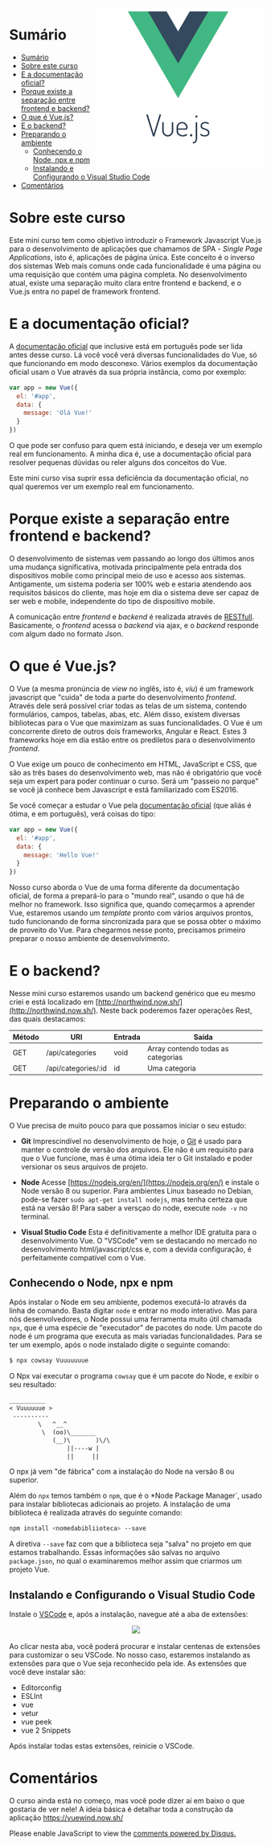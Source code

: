 
<img src="logo.png" style="float:right">


# Sumário

<!-- TOC -->

- [Sumário](#sumário)
- [Sobre este curso](#sobre-este-curso)
- [E a documentação oficial?](#e-a-documentação-oficial)
- [Porque existe a separação entre frontend e backend?](#porque-existe-a-separação-entre-frontend-e-backend)
- [O que é Vue.js?](#o-que-é-vuejs)
- [E o backend?](#e-o-backend)
- [Preparando o ambiente](#preparando-o-ambiente)
    - [Conhecendo o Node, npx e npm](#conhecendo-o-node-npx-e-npm)
    - [Instalando e Configurando o Visual Studio Code](#instalando-e-configurando-o-visual-studio-code)
- [Comentários](#comentários)

<!-- /TOC -->

# Sobre este curso

Este mini curso tem como objetivo introduzir o Framework Javascript Vue.js para o desenvolvimento de aplicações que chamamos de SPA - *Single Page Applications*, isto é, aplicações de página única. Este conceito é o inverso dos sistemas Web mais comuns onde cada funcionalidade é uma página ou uma requisição que contém uma página completa. No desenvolvimento atual, existe uma separação muito clara entre frontend e backend, e o Vue.js entra no papel de framework frontend.

# E a documentação oficial?

A [documentação oficial](https://br.vuejs.org/v2/guide/) que inclusive está em português pode ser lida antes desse curso. Lá você você verá diversas funcionalidades do Vue, só que funcionando em modo desconexo. Vários exemplos da documentação oficial usam o Vue  através da sua própria instância, como por exemplo:

```js
var app = new Vue({
  el: '#app',
  data: {
    message: 'Olá Vue!'
  }
})
```

O que pode ser confuso para quem está iniciando, e deseja ver um exemplo real em funcionamento. A minha dica é, use a documentação oficial para resolver pequenas dúvidas ou reler alguns dos conceitos do Vue.

Este mini curso visa suprir essa deficiência da documentação oficial, no qual queremos ver um exemplo real em funcionamento.

# Porque existe a separação entre frontend e backend?

O desenvolvimento de sistemas vem passando ao longo dos últimos anos uma mudança significativa, motivada principalmente pela entrada dos dispositivos mobile como principal meio de uso e acesso aos sistemas. Antigamente, um sistema poderia ser 100% web e estaria atendendo aos requisitos básicos do cliente, mas hoje em dia o sistema deve ser capaz de ser web e mobile, independente do tipo de dispositivo mobile. 

A comunicação entre *frontend* e *backend* é realizada através de [RESTfull](https://pt.wikipedia.org/wiki/REST). Basicamente, o *frontend* acessa o *backend* via ajax, e o *backend* responde com algum dado no formato Json.


# O que é Vue.js?

O Vue (a mesma pronúncia de *view* no inglês, isto é, *víu*) é um framework javascript que "cuida" de toda a parte do desenvolvimento *frontend*. Através dele será possível criar todas as telas de um sistema, contendo formulários, campos, tabelas, abas, etc. Além disso, existem diversas bibliotecas para o Vue que maximizam as suas funcionalidades. O Vue é um concorrente direto de outros dois frameworks, Angular e React. Estes 3 frameworks hoje em dia estão entre os prediletos para o desenvolvimento *frontend*.

O Vue exige um pouco de conhecimento em HTML, JavaScript e CSS, que são as três bases do desenvolvimento web, mas não é obrigatório que você seja um expert para poder continuar o curso. Será um "passeio no parque" se você já conhece bem Javascript e está familiarizado com ES2016. 

Se você começar a estudar o Vue pela [documentação oficial](https://br.vuejs.org/v2/guide/index.html) (que aliás é ótima, e em português), verá coisas do tipo:

```js
var app = new Vue({
  el: '#app',
  data: {
    message: 'Hello Vue!'
  }
})
```

Nosso curso aborda o Vue de uma forma diferente da documentação oficial, de forma a prepará-lo para o "mundo real", usando o que há de melhor no framework. Isso significa que, quando começarmos a aprender Vue, estaremos usando um *template* pronto com vários arquivos prontos, tudo funcionando de forma sincronizada para que se possa obter o máximo de proveito do Vue. Para chegarmos nesse ponto, precisamos primeiro preparar o nosso ambiente de desenvolvimento.

# E o backend?

Nesse mini curso estaremos usando um backend genérico que eu mesmo criei e está localizado em [http://northwind.now.sh/](http://northwind.now.sh/). Neste back poderemos fazer operações Rest, das quais destacamos:

| Método | URI | Entrada | Saída |
|--------|-----|---------|-------|
| GET | /api/categories | void | Array contendo todas as categorias |
| GET | /api/categories/:id | id | Uma categoria |

<!--TODO continuar os métodos --> 

# Preparando o ambiente

O Vue precisa de muito pouco para que possamos iniciar o seu estudo:

- **Git** Imprescindível no desenvolvimento de hoje, o [Git](https://git-scm.com/) é usado para manter o controle de versão dos arquivos. Ele não é um requisito para que o Vue funcione, mas é uma ótima ideia ter o Git instalado e poder versionar os seus arquivos de projeto.

- **Node** Acesse [https://nodejs.org/en/](https://nodejs.org/en/) e instale o Node versão 8 ou superior. Para ambientes Linux baseado no Debian, pode-se fazer `sudo apt-get install nodejs`, mas tenha certeza que está na versão 8! Para saber a versçao do node, execute `node -v` no terminal.

- **Visual Studio Code** Esta é definitivamente a melhor IDE gratuita para o desenvolvimento Vue. O "VSCode" vem se destacando no mercado no desenvolvimento html/javascript/css e, com a devida configuração, é perfeitamente compatível com o Vue. 

## Conhecendo o Node, npx e npm

Após instalar o Node em seu ambiente, podemos executá-lo através da linha de comando. Basta digitar `node` e entrar no modo interativo. Mas para nós desenvolvedores, o Node possui uma ferramenta muito útil chamada `npx`, que é uma espécie de "executador" de pacotes do node. Um pacote do node é um programa que executa as mais variadas funcionalidades. Para se ter um exemplo, após o node instalado digite o seguinte comando:

```bash
$ npx cowsay Vuuuuuuue
```

O Npx vai executar o programa `cowsay` que é um pacote do Node, e exibir o seu resultado:

```
__________
< Vuuuuuue >
 ----------
        \   ^__^
         \  (oo)\_______
            (__)\       )\/\
                ||----w |
                ||     ||
```

O npx já vem "de fábrica" com a instalação do Node na versão 8 ou superior.

Além do `npx` temos também o `npm`, que é o *Node Package Manager`, usado para instalar bibliotecas adicionais ao projeto. A instalação de uma biblioteca é realizada através do seguinte comando:

```bash
npm install <nomedabibliioteca> --save
```

A diretiva `--save` faz com que a biblioteca seja "salva" no projeto em que estamos trabalhando. Essas informações são salvas no arquivo `package.json`, no qual o examinaremos melhor assim que criarmos um projeto Vue. 

## Instalando e Configurando o Visual Studio Code

Instale o [VSCode](https://code.visualstudio.com/) e, após a instalação, navegue até a aba de extensões:

<p align="center">
<img src="https://i.imgur.com/POtr81y.png">
</p>

Ao clicar nesta aba, você poderá procurar e instalar centenas de extensões para customizar o seu VSCode. No nosso caso, estaremos instalando as extensões para que o Vue seja reconhecido pela ide. As extensões que você deve instalar são:

- Editorconfig
- ESLInt
- vue
- vetur
- vue peek
- vue 2 Snippets  

Após instalar todas estas extensões, reinicie o VSCode. 


# Comentários

O curso ainda está no começo, mas você pode dizer aí em baixo o que gostaria de ver nele! A ideia básica é detalhar toda a construção da aplicação https://vuewind.now.sh/

<div id="disqus_thread"></div>
<script>
(function() { // DON'T EDIT BELOW THIS LINE
var d = document, s = d.createElement('script');
s.src = 'https://danielschmitz.disqus.com/embed.js';
s.setAttribute('data-timestamp', +new Date());
(d.head || d.body).appendChild(s);
})();
</script>
<noscript>Please enable JavaScript to view the <a href="https://disqus.com/?ref_noscript">comments powered by Disqus.</a></noscript>